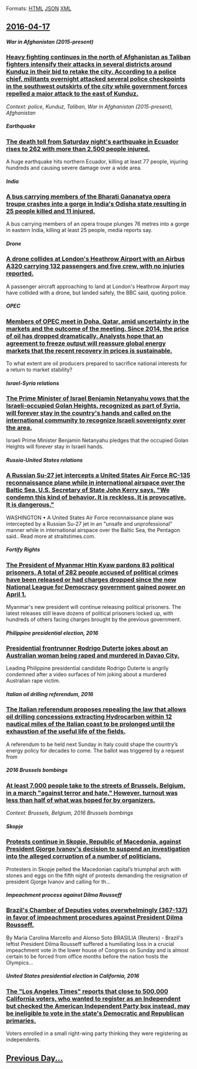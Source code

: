 
Formats: [HTML](2016/04/17/index.html)  [JSON](2016/04/17/index.json)  [XML](2016/04/17/index.xml)  

## [2016-04-17](/news/2016/04/17/index.md)

##### War in Afghanistan (2015-present)
### [Heavy fighting continues in the north of Afghanistan as Taliban fighters intensify their attacks in several districts around Kunduz in their bid to retake the city. According to a police chief, militants overnight attacked several police checkpoints in the southwest outskirts of the city while government forces repelled a major attack to the east of Kunduz. ](/news/2016/04/17/heavy-fighting-continues-in-the-north-of-afghanistan-as-taliban-fighters-intensify-their-attacks-in-several-districts-around-kunduz-in-their.md)
_Context: police, Kunduz, Taliban, War in Afghanistan (2015-present), Afghanistan_

##### Earthquake
### [The death toll from Saturday night's earthquake in Ecuador rises to 262 with more than 2,500 people injured. ](/news/2016/04/17/the-death-toll-from-saturday-night-s-earthquake-in-ecuador-rises-to-262-with-more-than-2-500-people-injured.md)
A huge earthquake hits northern Ecuador, killing at least 77 people, injuring hundreds and causing severe damage over a wide area.

##### India
### [A bus carrying members of the Bharati Gananatya opera troupe crashes into a gorge in India's Odisha state resulting in 25 people killed and 11 injured. ](/news/2016/04/17/a-bus-carrying-members-of-the-bharati-gananatya-opera-troupe-crashes-into-a-gorge-in-india-s-odisha-state-resulting-in-25-people-killed-and.md)
A bus carrying members of an opera troupe plunges 76 metres into a gorge in eastern India, killing at least 25 people, media reports say.

##### Drone
### [A drone collides at London's Heathrow Airport with an Airbus A320 carrying 132 passengers and five crew, with no injuries reported. ](/news/2016/04/17/a-drone-collides-at-london-s-heathrow-airport-with-an-airbus-a320-carrying-132-passengers-and-five-crew-with-no-injuries-reported.md)
A passenger aircraft approaching to land at London&#039;s Heathrow Airport may have collided with a drone, but landed safely, the BBC said, quoting police.

##### OPEC
### [Members of OPEC meet in Doha, Qatar, amid uncertainty in the markets and the outcome of the meeting. Since 2014, the price of oil has dropped dramatically. Analysts hope that an agreement to freeze output will reassure global energy markets that the recent recovery in prices is sustainable. ](/news/2016/04/17/members-of-opec-meet-in-doha-qatar-amid-uncertainty-in-the-markets-and-the-outcome-of-the-meeting-since-2014-the-price-of-oil-has-droppe.md)
To what extent are oil producers prepared to sacrifice national interests for a return to market stability?

##### Israel-Syria relations
### [The Prime Minister of Israel Benjamin Netanyahu vows that the Israeli-occupied Golan Heights, recognized as part of Syria, will forever stay in the country's hands and called on the international community to recognize Israeli sovereignty over the area. ](/news/2016/04/17/the-prime-minister-of-israel-benjamin-netanyahu-vows-that-the-israeli-occupied-golan-heights-recognized-as-part-of-syria-will-forever-stay.md)
Israeli Prime Minister Benjamin Netanyahu pledges that the occupied Golan Heights will forever stay in Israeli hands.

##### Russia-United States relations
### [A Russian Su-27 jet intercepts a United States Air Force RC-135 reconnaissance plane while in international airspace over the Baltic Sea. U.S. Secretary of State John Kerry says, "We condemn this kind of behavior. It is reckless. It is provocative. It is dangerous." ](/news/2016/04/17/a-russian-su-27-jet-intercepts-a-united-states-air-force-rc-135-reconnaissance-plane-while-in-international-airspace-over-the-baltic-sea-u.md)
WASHINGTON • A United States Air Force reconnaissance plane was intercepted by a Russian Su-27 jet in an &quot;unsafe and unprofessional&quot; manner while in international airspace over the Baltic Sea, the Pentagon said.. Read more at straitstimes.com.

##### Fortify Rights
### [The President of Myanmar Htin Kyaw pardons 83 political prisoners. A total of 282 people accused of political crimes have been released or had charges dropped since the new National League for Democracy government gained power on April 1. ](/news/2016/04/17/the-president-of-myanmar-htin-kyaw-pardons-83-political-prisoners-a-total-of-282-people-accused-of-political-crimes-have-been-released-or-h.md)
Myanmar&#39;s new president will continue releasing political prisoners. The latest releases still leave dozens of political prisoners locked up, with hundreds of others facing charges brought by the previous government.

##### Philippine presidential election, 2016
### [Presidential frontrunner Rodrigo Duterte jokes about an Australian woman being raped and murdered in Davao City. ](/news/2016/04/17/presidential-frontrunner-rodrigo-duterte-jokes-about-an-australian-woman-being-raped-and-murdered-in-davao-city.md)
Leading Philippine presidential candidate Rodrigo Duterte is angrily condemned after a video surfaces of him joking about a murdered Australian rape victim.

##### Italian oil drilling referendum, 2016
### [The Italian referendum proposes repealing the law that allows oil drilling concessions extracting Hydrocarbon within 12 nautical miles of the Italian coast to be prolonged until the exhaustion of the useful life of the fields. ](/news/2016/04/17/the-italian-referendum-proposes-repealing-the-law-that-allows-oil-drilling-concessions-extracting-hydrocarbon-within-12-nautical-miles-of-th.md)
A referendum to be held next Sunday in Italy could shape the country’s energy policy for decades to come. The ballot was triggered by a request from

##### 2016 Brussels bombings
### [At least 7,000 people take to the streets of Brussels, Belgium, in a march "against terror and hate." However, turnout was less than half of what was hoped for by organizers. ](/news/2016/04/17/at-least-7-000-people-take-to-the-streets-of-brussels-belgium-in-a-march-against-terror-and-hate-however-turnout-was-less-than-half-of.md)
_Context: Brussels, Belgium, 2016 Brussels bombings_

##### Skopje
### [Protests continue in Skopje, Republic of Macedonia, against President Gjorge Ivanov's decision to suspend an investigation into the alleged corruption of a number of politicians. ](/news/2016/04/17/protests-continue-in-skopje-republic-of-macedonia-against-president-gjorge-ivanov-s-decision-to-suspend-an-investigation-into-the-alleged.md)
Protesters in Skopje pelted the Macedonian capital&#8217;s triumphal arch with stones and eggs on the fifth night of protests demanding the resignation of president Gjorge Ivanov and calling for th…

##### Impeachment process against Dilma Rousseff
### [Brazil's Chamber of Deputies votes overwhelmingly (367-137) in favor of impeachment procedures against President Dilma Rousseff. ](/news/2016/04/17/brazil-s-chamber-of-deputies-votes-overwhelmingly-367-137-in-favor-of-impeachment-procedures-against-president-dilma-rousseff.md)
By Maria Carolina Marcello and Alonso Soto BRASILIA (Reuters) - Brazil&#x27;s leftist President Dilma Rousseff suffered a humiliating loss in a crucial impeachment vote in the lower house of Congress on Sunday and is almost certain to be forced from office months before the nation hosts the Olympics...

##### United States presidential election in California, 2016
### [The "Los Angeles Times" reports that close to 500,000 California voters, who wanted to register as an Independent but checked the American Independent Party box instead, may be ineligible to vote in the state's Democratic and Republican primaries. ](/news/2016/04/17/the-los-angeles-times-reports-that-close-to-500-000-california-voters-who-wanted-to-register-as-an-independent-but-checked-the-american-i.md)
Voters enrolled in a small right-wing party thinking they were registering as independents.

## [Previous Day...](/news/2016/04/16/index.md)

